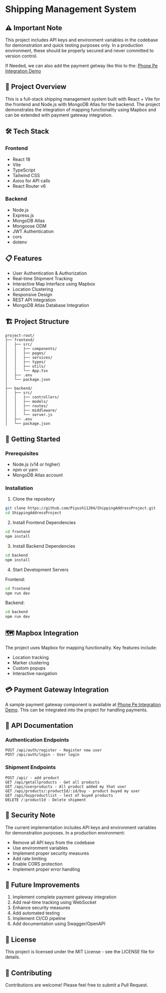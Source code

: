 # Shipping Management System

## ⚠️ Important Note
This project includes API keys and environment variables in the codebase for demonstration and quick testing purposes only. In a production environment, these should be properly secured and never committed to version control.

If Needed, we can also add the payment getway like this to the: [Phone Pe Integration Demo](https://phone-pe-eta.vercel.app/)

## 🚀 Project Overview
This is a full-stack shipping management system built with React + Vite for the frontend and Node.js with MongoDB Atlas for the backend. The project demonstrates the integration of mapping functionality using Mapbox and can be extended with payment gateway integration.

## 🛠️ Tech Stack

### Frontend
- React 18
- Vite
- TypeScript
- Tailwind CSS
- Axios for API calls
- React Router v6

### Backend
- Node.js
- Express.js
- MongoDB Atlas
- Mongoose ODM
- JWT Authentication
- cors
- dotenv

## 📋 Features
- User Authentication & Authorization
- Real-time Shipment Tracking
- Interactive Map Interface using Mapbox
- Location Clustering
- Responsive Design
- REST API Integration
- MongoDB Atlas Database Integration

## 🏗️ Project Structure

```
project-root/
├── frontend/
│   ├── src/
│   │   ├── components/
│   │   ├── pages/
│   │   ├── services/
│   │   ├── types/
│   │   ├── utils/
│   │   └── App.tsx
│   ├── .env
│   └── package.json
│
├── backend/
│   ├── src/
│   │   ├── controllers/
│   │   ├── models/
│   │   ├── routes/
│   │   ├── middleware/
│   │   └── server.js
│   ├── .env
│   └── package.json
```

## 🚀 Getting Started

### Prerequisites
- Node.js (v14 or higher)
- npm or yarn
- MongoDB Atlas account

### Installation

1. Clone the repository
```bash
git clone https://github.com/Piyush11204/ShippingAddressProject.git
cd ShippingAddressProject
```

2. Install Frontend Dependencies
```bash
cd frontend
npm install
```

3. Install Backend Dependencies
```bash
cd backend
npm install
```

4. Start Development Servers

Frontend:
```bash
cd frontend
npm run dev
```

Backend:
```bash
cd backend
npm run dev
```

## 🗺️ Mapbox Integration
The project uses Mapbox for mapping functionality. Key features include:
- Location tracking
- Marker clustering
- Custom popups
- Interactive navigation

## 💳 Payment Gateway Integration
A sample payment gateway component is available at [Phone Pe Integration Demo](https://phone-pe-eta.vercel.app/). This can be integrated into the project for handling payments.

## 📝 API Documentation

### Authentication Endpoints
```
POST /api/auth/register - Register new user
POST /api/auth/login - User login
```

### Shipment Endpoints
```
POST /api/ - add product
GET /api/getallproducts - Get all products
GET /api/userproducts - All product added my that user
GET /api/products/:productId/:id/buy - product buyed my user
GET /api/buyproductlist - lest of buyed products
DELETE /:productId - Delete shipment
```

## 🔐 Security Note
The current implementation includes API keys and environment variables for demonstration purposes. In a production environment:
- Remove all API keys from the codebase
- Use environment variables
- Implement proper security measures
- Add rate limiting
- Enable CORS protection
- Implement proper error handling

## 🚧 Future Improvements
1. Implement complete payment gateway integration
2. Add real-time tracking using WebSocket
3. Enhance security measures
4. Add automated testing
5. Implement CI/CD pipeline
6. Add documentation using Swagger/OpenAPI

## 📄 License
This project is licensed under the MIT License - see the LICENSE file for details.

## 👥 Contributing
Contributions are welcome! Please feel free to submit a Pull Request.
